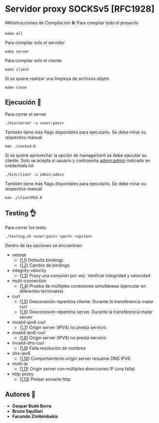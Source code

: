 # Servidor proxy SOCKSv5 [RFC1928] 

##Instrucciones de Compilacion 🛠️
Para compilar todo el proyecto
```
make all
```
Para compilar solo el servidor
```
make server
```
Para compilar solo el cliente
```
make client
```
Si se quiere realizar una limpieza de archivos objeto
```
make clean
```

## Ejecución 🚀
Para correr el server
```
./bin/server -u <user:pass>
```
También tiene más flags disponibles para ejecutarlo.
Se debe mirar su respectivo manual
```
man ./socksd.8
```

Si se quiere aprovechar la opción de management se debe ejecutar su cliente. 
Solo se acepta el usuario y contraseña <ins>admin:admin</ins> indicado en credentials.txt
```
./bin/client -u admin:admin
```
También tiene más flags disponibles para ejecutarlo.
Se debe mirar su respectivo manual
```
man ./clientM16.8
```

## Testing 👌
Para correr los tests:
```
./testing.sh <user:pass> <port> <opcion>
```
Dentro de las opciones se encuentran:

- netstat 
  - (<ins>1.1</ins>)  Defaults bindings 
  - (<ins>1.2</ins>)  Cambio de bindings
- integrity-velocity
  - (<ins>1.3</ins>)  Proxy una conexión por vez. Verificar integridad y velocidad
- multi-connection 
  - (<ins>1.4</ins>)  Prueba de múltiples conexiones simultáneas (ejercutar en diferentes terminales)
- curl
  - (<ins>1.5</ins>)  Desconexión repentina cliente. Durante la transferencia matar curl
  - (<ins>1.6</ins>)  Desconexion repentina server. Durante la transferencia matar server
- invalid-ipv4-curl
  - (<ins>1.7</ins>)  Origin server (IPV4) no presta servicio
- invalid-ipv6-curl
  - (<ins>1.8</ins>)  Origin server (IPV6) no presta servicio
- invalid-dns-curl 
  - (<ins>1.9</ins>)  Falla resolución de nombres
- dns-ipv6 
  - (<ins>1.10</ins>)  Comportamiento origin server resuelve DNS IPV6
- multi-ip 
  - (<ins>1.11</ins>) Origin server con múltiples direcciones IP (una falla)
- http-proxy 
  - (<ins>1.13</ins>)  Probar enviarle http




## Autores 💭
* **Gaspar Budó Berra**
* **Bruno Squillari**
* **Facundo Zimbimbakis**